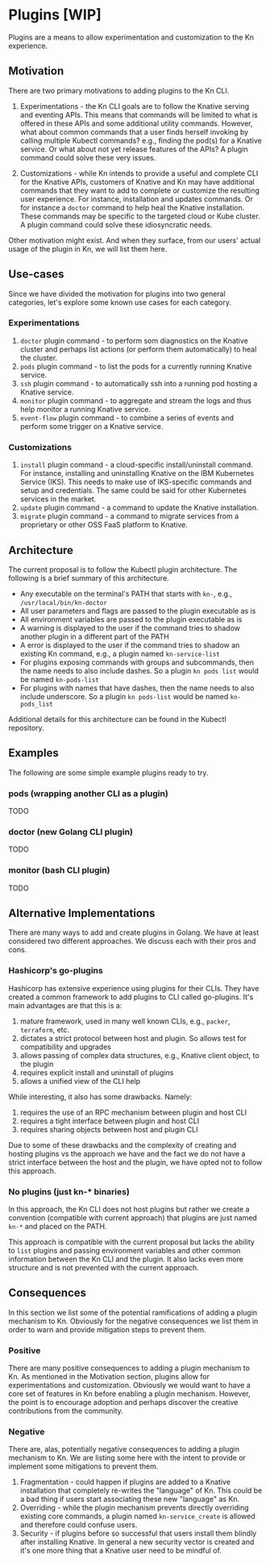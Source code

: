 # Plugins [WIP]

Plugins are a means to allow experimentation and customization to the Kn experience.

## Motivation

There are two primary motivations to adding plugins to the Kn CLI.

1. Experimentations - the Kn CLI goals are to follow the Knative serving and eventing APIs. This means that commands will be limited to what is offered in these APIs and some additional utility commands. However, what about common commands that a user finds herself invoking by calling multiple Kubectl commands? e.g., finding the pod(s) for a Knative service. Or what about not yet release features of the APIs? A plugin command could solve these very issues.

2. Customizations - while Kn intends to provide a useful and complete CLI for the Knative APIs, customers of Knative and Kn may have additional commands that they want to add to complete or customize the resulting user experience. For instance, installation and updates commands. Or for instance a `doctor` command to help heal the Knative installation. These commands may be specific to the targeted cloud or Kube cluster. A plugin command could solve these idiosyncratic needs.

Other motivation might exist. And when they surface, from our users' actual usage of the plugin in Kn, we will list them here.

## Use-cases

Since we have divided the motivation for plugins into two general categories, let's explore some known use cases for each category.

### Experimentations

1. `doctor` plugin command - to perform som diagnostics on the Knative cluster and perhaps list actions (or perform them automatically) to heal the cluster.
2. `pods` plugin command - to list the pods for a currently running Knative service.
3. `ssh` plugin command - to automatically ssh into a running pod hosting a Knative service.
4. `monitor` plugin command - to aggregate and stream the logs and thus help monitor a running Knative service.
5. `event-flow` plugin command - to combine a series of events and perform some trigger on a Knative service.

### Customizations

1. `install` plugin command - a cloud-specific install/uninstall command. For instance, installing and uninstalling Knative on the IBM Kubernetes Service (IKS). This needs to make use of IKS-specific commands and setup and credentials. The same could be said for other Kubernetes services in the market.
2. `update` plugin command - a command to update the Knative installation.
3. `migrate` plugin command - a command to migrate services from a proprietary or other OSS FaaS platform to Knative.

## Architecture

The current proposal is to follow the Kubectl plugin architecture. The following is a brief summary of this architecture. 

* Any executable on the terminal's PATH that starts with `kn-`, e.g., `/usr/local/bin/kn-doctor`
* All user parameters and flags are passed to the plugin executable as is
* All environment variables are passed to the plugin executable as is
* A warning is displayed to the user if the command tries to shadow another plugin in a different part of the PATH
* A error is displayed to the user if the command tries to shadow an existing Kn command, e.g., a plugin named `kn-service-list`
* For plugins exposing commands with groups and subcommands, then the name needs to also include dashes. So a plugin `kn pods list` would be named `kn-pods-list` 
* For plugins with names that have dashes, then the name needs to also include underscore. So a plugin `kn pods-list` would be named `kn-pods_list` 

Additional details for this architecture can be found in the Kubectl repository.

## Examples

The following are some simple example plugins ready to try.

### pods (wrapping another CLI as a plugin)

TODO

### doctor (new Golang CLI plugin)

TODO

### monitor (bash CLI plugin)

TODO

## Alternative Implementations

There are many ways to add and create plugins in Golang. We have at least considered two different approaches. We discuss each with their pros and cons.

### Hashicorp's go-plugins

Hashicorp has extensive experience using plugins for their CLIs. They have created a common framework to add plugins to CLI called go-plugins. It's main advantages are that this is a:

 1. mature framework, used in many well known CLIs, e.g., `packer`, `terraform`, etc.
 2. dictates a strict protocol between host and plugin. So allows test for compatibility and upgrades
 3. allows passing of complex data structures, e.g., Knative client object, to the plugin
 4. requires explicit install and uninstall of plugins
 5. allows a unified view of the CLI help

While interesting, it also has some drawbacks. Namely:

 1. requires the use of an RPC mechanism between plugin and host CLI
 2. requires a tight interface between plugin and host CLI
 3. requires sharing objects between host and plugin CLI

 Due to some of these drawbacks and the complexity of creating and hosting plugins vs the approach we have and the fact we do not have a strict interface between the host and the plugin, we have opted not to follow this approach.

### No plugins (just kn-* binaries)

In this approach, the Kn CLI does not host plugins but rather we create a convention (compatible with current approach) that plugins are just named `kn-*` and placed on the PATH.

This approach is compatible with the current proposal but lacks the ability to `list` plugins and passing environment variables and other common information between the Kn CLI and the plugin. It also lacks even more structure and is not prevented with the current approach.

## Consequences

In this section we list some of the potential ramifications of adding a plugin mechanism to Kn. Obviously for the negative consequences we list them in order to warn and provide mitigation steps to prevent them.

### Positive

There are many positive consequences to adding a plugin mechanism to Kn. As mentioned in the Motivation section, plugins allow for experimentations and customization. Obviously we would want to have a core set of features in Kn before enabling a plugin mechanism. However, the point is to encourage adoption and perhaps discover the creative contributions from the community.

### Negative

There are, alas, potentially negative consequences to adding a plugin mechanism to Kn. We are listing some here with the intent to provide or implement some mitigations to prevent them.

1. Fragmentation - could happen if plugins are added to a Knative installation that completely re-writes the "language" of Kn. This could be a bad thing if users start associating these new "language" as Kn.
2. Overriding - while the plugin mechanism prevents directly overriding existing core commands, a plugin named `kn-service_create` is allowed and therefore could confuse users.
3. Security - if plugins before so successful that users install them blindly after installing Knative. In general a new security vector is created and it's one more thing that a Knative user need to be mindful of.